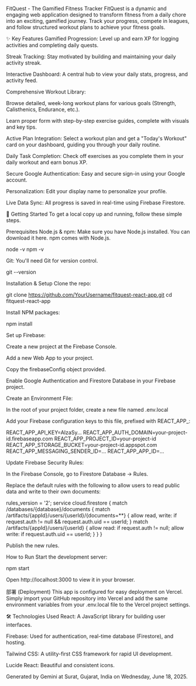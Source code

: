 FitQuest - The Gamified Fitness Tracker
FitQuest is a dynamic and engaging web application designed to transform fitness from a daily chore into an exciting, gamified journey. Track your progress, compete in leagues, and follow structured workout plans to achieve your fitness goals.

✨ Key Features
Gamified Progression: Level up and earn XP for logging activities and completing daily quests.

Streak Tracking: Stay motivated by building and maintaining your daily activity streak.

Interactive Dashboard: A central hub to view your daily stats, progress, and activity feed.

Comprehensive Workout Library:

Browse detailed, week-long workout plans for various goals (Strength, Calisthenics, Endurance, etc.).

Learn proper form with step-by-step exercise guides, complete with visuals and key tips.

Active Plan Integration: Select a workout plan and get a "Today's Workout" card on your dashboard, guiding you through your daily routine.

Daily Task Completion: Check off exercises as you complete them in your daily workout and earn bonus XP.

Secure Google Authentication: Easy and secure sign-in using your Google account.

Personalization: Edit your display name to personalize your profile.

Live Data Sync: All progress is saved in real-time using Firebase Firestore.

🚀 Getting Started
To get a local copy up and running, follow these simple steps.

Prerequisites
Node.js & npm: Make sure you have Node.js installed. You can download it here. npm comes with Node.js.

node -v
npm -v


Git: You'll need Git for version control.

git --version


Installation & Setup
Clone the repo:

git clone https://github.com/YourUsername/fitquest-react-app.git
cd fitquest-react-app


Install NPM packages:

npm install


Set up Firebase:

Create a new project at the Firebase Console.

Add a new Web App to your project.

Copy the firebaseConfig object provided.

Enable Google Authentication and Firestore Database in your Firebase project.

Create an Environment File:

In the root of your project folder, create a new file named .env.local

Add your Firebase configuration keys to this file, prefixed with REACT_APP_:

REACT_APP_API_KEY=AIzaSy...
REACT_APP_AUTH_DOMAIN=your-project-id.firebaseapp.com
REACT_APP_PROJECT_ID=your-project-id
REACT_APP_STORAGE_BUCKET=your-project-id.appspot.com
REACT_APP_MESSAGING_SENDER_ID=...
REACT_APP_APP_ID=...


Update Firebase Security Rules:

In the Firebase Console, go to Firestore Database -> Rules.

Replace the default rules with the following to allow users to read public data and write to their own documents:

rules_version = '2';
service cloud.firestore {
  match /databases/{database}/documents {
    match /artifacts/{appId}/users/{userId}/{documents=**} {
      allow read, write: if request.auth != null && request.auth.uid == userId;
    }
    match /artifacts/{appId}/users/{userId} {
      allow read: if request.auth != null;
      allow write: if request.auth.uid == userId;
    }
  }
}


Publish the new rules.

How to Run
Start the development server:

npm start


Open http://localhost:3000 to view it in your browser.

部署 (Deployment)
This app is configured for easy deployment on Vercel. Simply import your GitHub repository into Vercel and add the same environment variables from your .env.local file to the Vercel project settings.

🛠️ Technologies Used
React: A JavaScript library for building user interfaces.

Firebase: Used for authentication, real-time database (Firestore), and hosting.

Tailwind CSS: A utility-first CSS framework for rapid UI development.

Lucide React: Beautiful and consistent icons.

Generated by Gemini at Surat, Gujarat, India on Wednesday, June 18, 2025.